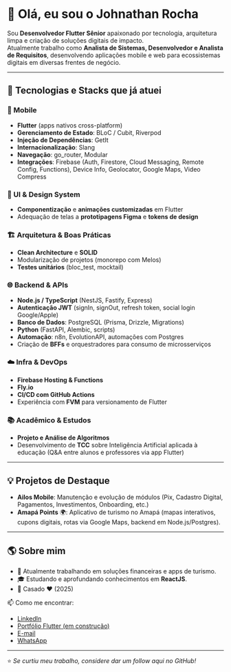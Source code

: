 # 👋 Olá, eu sou o Johnathan Rocha  

Sou **Desenvolvedor Flutter Sênior** apaixonado por tecnologia, arquitetura limpa e criação de soluções digitais de impacto.  
Atualmente trabalho como **Analista de Sistemas, Desenvolvedor e Analista de Requisitos**, desenvolvendo aplicações mobile e web para ecossistemas digitais em diversas frentes de negócio.  

---

## 🚀 Tecnologias e Stacks que já atuei

### 📱 Mobile
- **Flutter** (apps nativos cross-platform)  
- **Gerenciamento de Estado**: BLoC / Cubit, Riverpod  
- **Injeção de Dependências**: GetIt  
- **Internacionalização**: Slang  
- **Navegação**: go_router, Modular  
- **Integrações**: Firebase (Auth, Firestore, Cloud Messaging, Remote Config, Functions), Device Info, Geolocator, Google Maps, Video Compress  

### 🎨 UI & Design System
- **Componentização** e **animações customizadas** em Flutter  
- Adequação de telas a **prototipagens Figma** e **tokens de design**  

### 🏗️ Arquitetura & Boas Práticas
- **Clean Architecture** e **SOLID**  
- Modularização de projetos (monorepo com Melos)  
- **Testes unitários** (bloc_test, mocktail)  

### 🌐 Backend & APIs
- **Node.js / TypeScript** (NestJS, Fastify, Express)  
- **Autenticação JWT** (signIn, signOut, refresh token, social login Google/Apple)  
- **Banco de Dados**: PostgreSQL (Prisma, Drizzle, Migrations)  
- **Python** (FastAPI, Alembic, scripts)  
- **Automação**: n8n, EvolutionAPI, automações com Postgres  
- Criação de **BFFs** e orquestradores para consumo de microsserviços  

### ☁️ Infra & DevOps
- **Firebase Hosting & Functions**  
- **Fly.io**  
- **CI/CD com GitHub Actions**   
- Experiência com **FVM** para versionamento de Flutter  

### 📚 Acadêmico & Estudos
- **Projeto e Análise de Algoritmos**  
- Desenvolvimento de **TCC** sobre Inteligência Artificial aplicada à educação (Q&A entre alunos e professores via app Flutter)  

---

## 💡 Projetos de Destaque
- **Ailos Mobile**: Manutenção e evolução de módulos (Pix, Cadastro Digital, Pagamentos, Investimentos, Onboarding, etc.)  
- **Amapá Points** 🌍: Aplicativo de turismo no Amapá (mapas interativos, cupons digitais, rotas via Google Maps, backend em Node.js/Postgres).  

---

## 🌎 Sobre mim
- 🔭 Atualmente trabalhando em soluções financeiras e apps de turismo.  
- 🎓 Estudando e aprofundando conhecimentos em **ReactJS**.  
- 💍 Casado ❤️ (2025)  

📫 Como me encontrar:  
- [LinkedIn](https://www.linkedin.com/in/johnathanrocha)  
- [Portfólio Flutter (em construção)](#)  
- [E-mail](mailto:johnathanrocha@gmail.com)  
- [WhatsApp](https://wa.me/5548996107270)  

---
⭐️ *Se curtiu meu trabalho, considere dar um follow aqui no GitHub!*  

